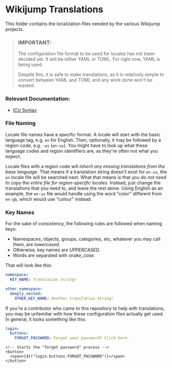 # Wikijump Translations

This folder contains the localization files needed by the various Wikijump projects.

> ### IMPORTANT:
>
> The configuration file format to be used for locales has not been decided yet. It will be either YAML or TOML. For right now, YAML is being used.
>
> Despite this, it is safe to make translations, as it is relatively simple to convert between YAML and TOML and any work done won't be wasted.

### Relevant Documentation:

- [ICU Syntax](https://formatjs.io/docs/core-concepts/icu-syntax/)

### File Naming

Locale file names have a specific format. A locale will start with the basic language tag, e.g. `en` for English. Then, optionally, it may be followed by a region code, e.g. `-us` (`en-us`). You might have to look up what these language codes and region identifiers are, as they're often not what you expect.

Locale files with a region code will _inherit any missing translations from the base language_. That means if a translation string doesn't exist for `en-us`, the `en` locale file will be searched next. What that means is that you _do not need to copy the entire file for region-specific locales_. Instead, just change the translations that you need to, and leave the rest alone. Using English as an example, the `en-us` file would handle using the word "color" different from `en-gb`, which would use "colour" instead.

### Key Names

For the sake of consistency, the following rules are followed when naming keys:

- Namespaces, objects, groups, categories, etc, whatever you may call them, are _lowercased_.
- Otherwise, key names are _UPPERCASED_.
- Words are separated with _snake_case_.

That will look like this:

```yaml
namespace:
  KEY_NAME: Translation string!

other_namespace:
  deeply_nested:
    OTHER_KEY_NAME: Another translation string!
```

If you're a contributor who came to this repository to help with translations, you may be unfamiliar with how these configuration files actually get used. In general, it looks something like this:

```yaml
login:
  buttons:
    FORGOT_PASSWORD: Forgot your password? Click here.
```

```svelte
<!-- Starts the "forgot password" process -->
<button>
  <span>{$t("login.buttons.FORGOT_PASSWORD")}</span>
</button>
```
